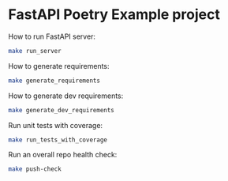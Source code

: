 # FastAPI Poetry Example project

How to run FastAPI server:
```bash
make run_server
```

How to generate requirements:
```bash
make generate_requirements
```

How to generate dev requirements:
```bash
make generate_dev_requirements
```

Run unit tests with coverage:
```bash
make run_tests_with_coverage
```

Run an overall repo health check:
```bash
make push-check
```
